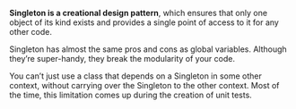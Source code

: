 **Singleton is a creational design pattern**, which ensures that only one object of its kind exists and provides a single point of access to it for any other code.

Singleton has almost the same pros and cons as global variables. Although they’re super-handy, they break the modularity of your code.

You can’t just use a class that depends on a Singleton in some other context, without carrying over the Singleton to the other context. Most of the time, this limitation comes up during the creation of unit tests.